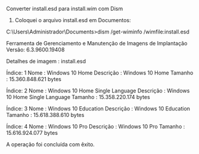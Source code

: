 Converter install.esd para install.wim com Dism
1) Coloquei o arquivo install.esd em Documentos:

C:\Users\Administrador\Documents>dism /get-wiminfo /wimfile:install.esd

Ferramenta de Gerenciamento e Manutenção de Imagens de Implantação
Versão: 6.3.9600.19408

Detalhes de imagem : install.esd

Índice: 1
Nome : Windows 10 Home
Descrição : Windows 10 Home
Tamanho : 15.360.848.621 bytes

Índice: 2
Nome : Windows 10 Home Single Language
Descrição : Windows 10 Home Single Language
Tamanho : 15.358.220.174 bytes

Índice: 3
Nome : Windows 10 Education
Descrição : Windows 10 Education
Tamanho : 15.618.388.610 bytes

Índice: 4
Nome : Windows 10 Pro
Descrição : Windows 10 Pro
Tamanho : 15.616.924.077 bytes

A operação foi concluída com êxito.